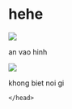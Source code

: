 # hehe
<!DOCTYPE html>
<html lang= "tin">
    <meta charset="UTF-8" />
    <title>vua li don</title>
    <head>
        <div>
            <img src="https://scontent.xx.fbcdn.net/v/t1.15752-9/279314367_698854034709696_162525582037131970_n.png?stp=dst-png_s206x206&_nc_cat=111&ccb=1-7&_nc_sid=aee45a&_nc_ohc=BnR3MoHlA00AX_cbGat&_nc_ad=z-m&_nc_cid=0&_nc_ht=scontent.xx&oh=03_AVLLpceYeTwg88XNR2mYyj7ijqDuZjOAMup9S_p1poGrMw&oe=62D2A20E">
            <p>an vao hinh</p>
            <a href="https://www.youtube.com/watch?v=dQw4w9WgXcQ" ><img src="https://encrypted-tbn0.gstatic.com/images?q=tbn:ANd9GcTlf4svWRmq4DEVAF8UE-FoB9UyRbTvhE2hTwb3lLMmEKE51LDoMwcp3r60NM4C8Stw2sI&usqp=CAU"/></a>
        </div>
        <p>khong biet noi gi</p>

    </head>
</html>
